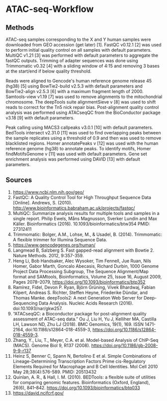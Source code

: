 # ATAC-seq-Workflow
## Methods

ATAC-seq samples corresponding to the X and Y human samples were downloaded from GEO accession (get later) [1]. FastQC v0.12.1 [2] was used to perform initial quality control on all samples with default parameters. MultiQC v1.21 [3] was performed with default parameters to aggregate the fastQC outputs. Trimming of adapter sequences was done using Trimmomatic v0.32 [4] with a sliding window of 4:15 and removing 3 bases at the start/end if below quality threshold.

Reads were aligned to Gencode's human reference genome release 45 (hg38) [5] using BowTie2-build v2.5.3 with default parameters and BowTie2-align v2.5.3 [6] with a maximum fragment length of 2000. Samtools-view v1.19 [7] was used to remove alignments to the mitochondrial chromosome. The deepTools suite alignmentSieve v [8] was used to shift reads to correct for the Tn5 nick repair bias. Post-alignment quality control analysis was performed using ATACseqQC from the BioConductor package v3.18 [9] with default parameters. 

Peak calling using MACS3 callpeaks v3.0.1 [10] with default parameters. BedTools intersect v2.31.0 [11] was used to find overlapping peaks between the sample replicates using a threshold of 0.9 and then was used to remove blacklisted regions. Homer annotatePeaks v [12] was used with the human reference genome (hg38) to annotate peaks. To identify motifs, Homer findMotifsGenome v [11] was used with default parameters. Gene set enrichment analysis was performed using DAVID [13] with default parameters.

## Sources 

1. https://www.ncbi.nlm.nih.gov/geo/
2. FastQC:  A Quality Control Tool for High Throughput Sequence Data [Online]. Andrews, S. (2010). http://www.bioinformatics.babraham.ac.uk/projects/fastqc/
3. MultiQC: Summarize analysis results for multiple tools and samples in a single report. Philip Ewels, Måns Magnusson, Sverker Lundin and Max Käller. Bioinformatics (2016). 10.1093/bioinformatics/btw354 PMID: 27312411
4. Trimmomatic: Bolger, A.M., Lohse, M., & Usadel, B. (2014). Trimmomatic: A flexible trimmer for Illumina Sequence Data.
5. https://www.gencodegenes.org/human/
6. Langmead B, Salzberg S. Fast gapped-read alignment with Bowtie 2. Nature Methods. 2012, 9:357-359.
7. Heng Li, Bob Handsaker, Alec Wysoker, Tim Fennell, Jue Ruan, Nils Homer, Gabor Marth, Goncalo Abecasis, Richard Durbin, 1000 Genome Project Data Processing Subgroup, The Sequence Alignment/Map format and SAMtools, Bioinformatics, Volume 25, Issue 16, August 2009, Pages 2078–2079, https://doi.org/10.1093/bioinformatics/btp352
8. Ramírez, Fidel, Devon P. Ryan, Björn Grüning, Vivek Bhardwaj, Fabian Kilpert, Andreas S. Richter, Steffen Heyne, Friederike Dündar, and Thomas Manke. deepTools2: A next Generation Web Server for Deep-Sequencing Data Analysis. Nucleic Acids Research (2016). doi:10.1093/nar/gkw257.
9. “ATACseqQC: a Bioconductor package for post-alignment quality assessment of ATAC-seq data.” Ou J, Liu H, Yu J, Kelliher MA, Castilla LH, Lawson ND, Zhu LJ (2018). BMC Genomics, 19(1), 169. ISSN 1471-2164, doi:10.1186/s12864-018-4559-3, https://doi.org/10.1186/s12864-018-4559-3.
10. Zhang, Y., Liu, T., Meyer, C.A. et al. Model-based Analysis of ChIP-Seq (MACS). Genome Biol 9, R137 (2008). https://doi.org/10.1186/gb-2008-9-9-r137
11. Heinz S, Benner C, Spann N, Bertolino E et al. Simple Combinations of Lineage-Determining Transcription Factors Prime cis-Regulatory Elements Required for Macrophage and B Cell Identities. Mol Cell 2010 May 28;38(4):576-589. PMID: 20513432
12. Quinlan, A. R., & Hall, I. M. (2010). BEDTools: a flexible suite of utilities for comparing genomic features. Bioinformatics (Oxford, England), 26(6), 841–842. https://doi.org/10.1093/bioinformatics/btq033
13. https://david.ncifcrf.gov/
